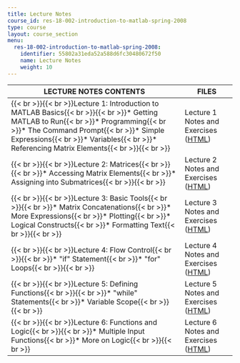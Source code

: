 ```yaml
---
title: Lecture Notes
course_id: res-18-002-introduction-to-matlab-spring-2008
type: course
layout: course_section
menu:
  res-18-002-introduction-to-matlab-spring-2008:
    identifier: 55802a31eda52a588d6fc30480672f50
    name: Lecture Notes
    weight: 10
---
```

| LECTURE NOTES CONTENTS | FILES |
| --- | --- |
| {{< br >}}{{< br >}}Lecture 1: Introduction to MATLAB Basics{{< br >}}{{< br >}}*   Getting MATLAB to Run{{< br >}}*   Programming{{< br >}}*   The Command Prompt{{< br >}}*   Simple Expressions{{< br >}}*   Variables{{< br >}}*   Referencing Matrix Elements{{< br >}}{{< br >}} | Lecture 1 Notes and Exercises ([HTML](/ans7870/resources/farjoun/Lecture1.html)) |
| {{< br >}}{{< br >}}Lecture 2: Matrices{{< br >}}{{< br >}}*   Accessing Matrix Elements{{< br >}}*   Assigning into Submatrices{{< br >}}{{< br >}} | Lecture 2 Notes and Exercises ([HTML](/ans7870/resources/farjoun/Lecture2.html)) |
| {{< br >}}{{< br >}}Lecture 3: Basic Tools{{< br >}}{{< br >}}*   Matrix Concatenations{{< br >}}*   More Expressions{{< br >}}*   Plotting{{< br >}}*   Logical Constructs{{< br >}}*   Formatting Text{{< br >}}{{< br >}} | Lecture 3 Notes and Exercises ([HTML](/ans7870/resources/farjoun/Lecture3.html)) |
| {{< br >}}{{< br >}}Lecture 4: Flow Control{{< br >}}{{< br >}}*   "if" Statement{{< br >}}*   "for" Loops{{< br >}}{{< br >}} | Lecture 4 Notes and Exercises ([HTML](/ans7870/resources/farjoun/Lecture4.html)) |
| {{< br >}}{{< br >}}Lecture 5: Defining Functions{{< br >}}{{< br >}}*   "while" Statements{{< br >}}*   Variable Scope{{< br >}}{{< br >}} | Lecture 5 Notes and Exercises ([HTML](/ans7870/resources/farjoun/Lecture5.html)) |
| {{< br >}}{{< br >}}Lecture 6: Functions and Logic{{< br >}}{{< br >}}*   Multiple Input Functions{{< br >}}*   More on Logic{{< br >}}{{< br >}} | Lecture 6 Notes and Exercises ([HTML](/ans7870/resources/farjoun/Lecture6.html))